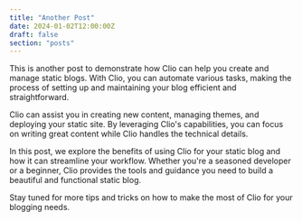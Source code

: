 ```yaml
---
title: "Another Post"
date: 2024-01-02T12:00:00Z
draft: false
section: "posts"
---
```


This is another post to demonstrate how Clio can help you create and manage static blogs. With Clio, you can automate various tasks, making the process of setting up and maintaining your blog efficient and straightforward.

Clio can assist you in creating new content, managing themes, and deploying your static site. By leveraging Clio's capabilities, you can focus on writing great content while Clio handles the technical details.

In this post, we explore the benefits of using Clio for your static blog and how it can streamline your workflow. Whether you're a seasoned developer or a beginner, Clio provides the tools and guidance you need to build a beautiful and functional static blog.

Stay tuned for more tips and tricks on how to make the most of Clio for your blogging needs.
